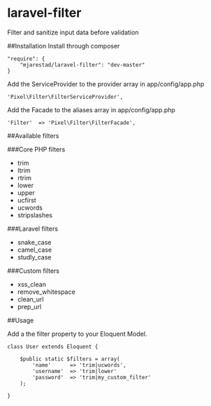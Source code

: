 laravel-filter
==============

Filter and sanitize input data before validation

##Installation
Install through composer

    "require": {
        "mjarestad/laravel-filter": "dev-master"
    }

Add the ServiceProvider to the provider array in app/config/app.php

    'Pixel\Filter\FilterServiceProvider',
    
Add the Facade to the aliases array in app/config/app.php

    'Filter'  => 'Pixel\Filter\FilterFacade',

##Available filters

###Core PHP filters

* trim
* ltrim
* rtrim
* lower
* upper
* ucfirst
* ucwords
* stripslashes

###Laravel filters

* snake_case
* camel_case
* studly_case

###Custom filters

* xss_clean
* remove_whitespace
* clean_url
* prep_url

##Usage

Add a the filter property to your Eloquent Model.

    class User extends Eloquent {
    
        $public static $filters = array(
            'name'      => 'trim|ucwords',
            'username'  => 'trim|lower'
            'password'  => 'trim|my_custom_filter'
        );
        
    }
